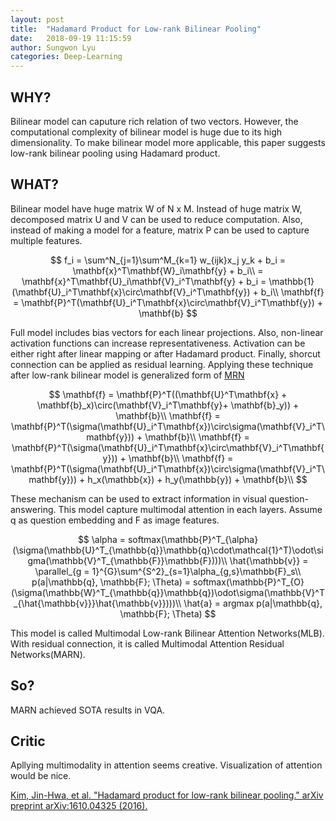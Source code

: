 ```yaml
---
layout: post
title:  "Hadamard Product for Low-rank Bilinear Pooling"
date:   2018-09-19 11:15:59
author: Sungwon Lyu
categories: Deep-Learning
---
```


## WHY? 
Bilinear model can caputure rich relation of two vectors. However, the computational complexity of bilinear model is huge due to its high dimensionality. To make bilinear model more applicable, this paper suggests low-rank bilinear pooling using Hadamard product. 

## WHAT?
Bilinear model have huge matrix W of N x M. Instead of huge matrix W, decomposed matrix U and V can be used to reduce computation. Also, instead of making a model for a feature, matrix P can be used to capture multiple features.

$$
f_i = \sum^N_{j=1}\sum^M_{k=1} w_{ijk}x_j y_k + b_i = \mathbf{x}^T\mathbf{W}_i\mathbf{y} + b_i\\
= \mathbf{x}^T\mathbf{U}_i\mathbf{V}_i^T\mathbf{y} + b_i = \mathbb{1}(\mathbf{U}_i^T\mathbf{x}\circ\mathbf{V}_i^T\mathbf{y}) + b_i\\
\mathbf{f} = \mathbf{P}^T(\mathbf{U}_i^T\mathbf{x}\circ\mathbf{V}_i^T\mathbf{y}) + \mathbf{b}
$$

Full model includes bias vectors for each linear projections. Also, non-linear activation functions can increase representativeness. Activation can be either right after linear mapping or after Hadamard product. Finally, shorcut connection can be applied as residual learning. Applying these technique after low-rank bilinear model is generalized form of [MRN]()

$$
\mathbf{f} = \mathbf{P}^T((\mathbf{U}^T\mathbf{x} + \mathbf{b}_x)\circ(\mathbf{V}_i^T\mathbf{y}+ \mathbf{b}_y)) + \mathbf{b}\\
\mathbf{f} = \mathbf{P}^T(\sigma(\mathbf{U}_i^T\mathbf{x})\circ\sigma(\mathbf{V}_i^T\mathbf{y})) + \mathbf{b}\\
\mathbf{f} = \mathbf{P}^T(\sigma(\mathbf{U}_i^T\mathbf{x}\circ\mathbf{V}_i^T\mathbf{y})) + \mathbf{b}\\
\mathbf{f} = \mathbf{P}^T(\sigma(\mathbf{U}_i^T\mathbf{x})\circ\sigma(\mathbf{V}_i^T\mathbf{y})) + h_x(\mathbb{x}) + h_y(\mathbb{y}) + \mathbf{b}\\
$$

These mechanism can be used to extract information in visual question-answering. This model capture multimodal attention in each layers. Assume q as question embedding and F as image features. 

$$
\alpha = softmax(\mathbb{P}^T_{\alpha}(\sigma(\mathbb{U}^T_{\mathbb{q}}\mathbb{q}\cdot\mathcal{1}^T)\odot\sigma(\mathbb{V}^T_{\mathbb{F}}\mathbb{F})))\\
\hat{\mathbb{v}} = \parallel_{g = 1}^{G}\sum^{S^2}_{s=1}\alpha_{g,s}\mathbb{F}_s\\
p(a|\mathbb{q}, \mathbb{F}; \Theta) = softmax(\mathbb{P}^T_{O}(\sigma(\mathbb{W}^T_{\mathbb{q}}\mathbb{q})\odot\sigma(\mathbb{V}^T_{\hat{\mathbb{v}}}\hat{\mathbb{v}})))\\
\hat{a} = argmax p(a|\mathbb{q}, \mathbb{F}; \Theta)
$$

This model is called Multimodal Low-rank Bilinear Attention Networks(MLB). With residual connection, it is called Multimodal Attention Residual Networks(MARN).

## So?
MARN achieved SOTA results in VQA. 

## Critic
Apllying multimodality in attention seems creative. Visualization of attention would be nice. 

[Kim, Jin-Hwa, et al. "Hadamard product for low-rank bilinear pooling." arXiv preprint arXiv:1610.04325 (2016).](https://arxiv.org/abs/1610.04325)